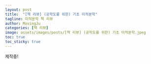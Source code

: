 ```yaml
---
layout: post
title:  "[책 리뷰] (공학도를 위한) 기초 미적분학"
tagline: 미적분학 책 리뷰
author: MovingJu
categories: [책 리뷰]
image: assets/images/posts/[책 리뷰] (공학도를 위한) 기초 미적분학.jpeg
toc: true
toc_sticky: true
---
```


제작중!
